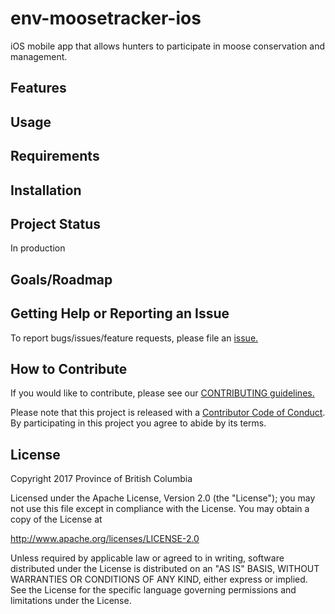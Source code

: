 # env-moosetracker-ios
iOS mobile app that allows hunters to participate in moose conservation and management.

 ## Features

## Usage

## Requirements

## Installation

## Project Status
In production

## Goals/Roadmap


## Getting Help or Reporting an Issue
To report bugs/issues/feature requests, please file an [issue.](https://github.com/bcgov/env-moosetracker-ios/issues)

## How to Contribute
If you would like to contribute, please see our [CONTRIBUTING guidelines.](https://github.com/bcgov/env-moosetracker-ios/blob/master/CONTRIBUTING.md)

Please note that this project is released with a [Contributor Code of Conduct](https://github.com/bcgov/env-moosetracker-ios/blob/master/CODE-OF-CONDUCT.md). By participating in this project you agree to abide by its terms.

## License
Copyright 2017 Province of British Columbia

Licensed under the Apache License, Version 2.0 (the "License");
you may not use this file except in compliance with the License.
You may obtain a copy of the License at 

http://www.apache.org/licenses/LICENSE-2.0

Unless required by applicable law or agreed to in writing, software
distributed under the License is distributed on an "AS IS" BASIS,
WITHOUT WARRANTIES OR CONDITIONS OF ANY KIND, either express or implied.
See the License for the specific language governing permissions and
limitations under the License.
